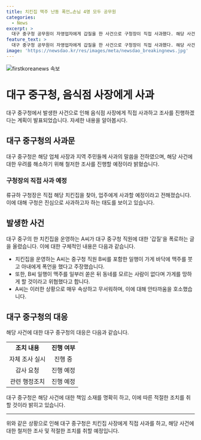```yaml
---
title: 치킨집 맥주 난동 폭언…손님 4명 모두 공무원
categories:
  - News
excerpt: >
  대구 중구청 공무원이 자영업자에게 갑질을 한 사건으로 구청장이 직접 사과했다. 해당 사건은 중구 청소년상담센터에서 발생한 것으로 확인되었고, 구청은 사건에 대한 조사를 진행 중이다. 구청장은 업주에 직접 사과할 예정이며, 감사를 요청하고 관련 조치를 취할 예정이다. 사건은 온라인 커뮤니티에 공개되었고, 해당 가게 주인은 공무원의 갑질을 폭로했다. 이에 대한 구청의 대응이 주목받고 있다.
feature_text: >
  대구 중구청 공무원이 자영업자에게 갑질을 한 사건으로 구청장이 직접 사과했다. 해당 사건은 중구 청소년상담센터에서 발생한 것으로 확인되었고, 구청은 사건에 대한 조사를 진행 중이다. 구청장은 업주에 직접 사과할 예정이며, 감사를 요청하고 관련 조치를 취할 예정이다. 사건은 온라인 커뮤니티에 공개되었고, 해당 가게 주인은 공무원의 갑질을 폭로했다. 이에 대한 구청의 대응이 주목받고 있다.
image: 'https://newsdao.kr/res/images/meta/newsdao_breakingnews.jpg'
---
```


<p><img src="https://newsdao.kr/res/images/meta/newsdao_breakingnews.jpg" alt="firstkoreanews 속보" /></p>

<h1 data-ke-size="size26">대구 중구청, 음식점 사장에게 사과</h1>

<p data-ke-size="size16">대구 중구청에서 발생한 사건으로 인해 음식점 사장에게 직접 사과하고 조사를 진행하겠다는 계획이 발표되었습니다. 자세한 내용을 알아봅시다.</p>

<h2 data-ke-size="size26">대구 중구청의 사과문</h2>

<p data-ke-size="size16">대구 중구청은 해당 업체 사장과 지역 주민들께 사과의 말씀을 전하였으며, 해당 사건에 대한 우려를 해소하기 위해 철저한 조사를 진행할 예정이라 밝혔습니다.</p>

<h3 data-ke-size="size24">구청장의 직접 사과 예정</h3>

<p data-ke-size="size16">류규하 구청장은 직접 해당 치킨집을 찾아, 업주에게 사과할 예정이라고 전해졌습니다. 이에 대해 구청은 진심으로 사과하고자 하는 태도를 보이고 있습니다.</p>

<h2 data-ke-size="size26">발생한 사건</h2>

<p data-ke-size="size16">대구 중구의 한 치킨집을 운영하는 A씨가 대구 중구청 직원에 대한 '갑질'을 폭로하는 글을 올렸습니다. 이에 대한 구체적인 내용은 다음과 같습니다.</p>

<ul>
  <li>치킨집을 운영하는 A씨는 중구청 직원 B씨를 포함한 일행이 가게 바닥에 맥주를 붓고 아내에게 폭언을 했다고 주장했습니다.</li>
  <li>또한, B씨 일행이 맥주를 일부러 쏟은 뒤 동네를 모르는 사람이 없다며 가게를 망하게 할 것이라고 위협했다고 합니다.</li>
  <li>A씨는 이러한 상황으로 매우 속상하고 무서워하며, 이에 대해 안타까움을 호소했습니다.</li>
</ul>

<h2 data-ke-size="size26">대구 중구청의 대응</h2>

<p data-ke-size="size16">해당 사건에 대한 대구 중구청의 대응은 다음과 같습니다.</p>

<table>
  <tr>
    <td style="text-align: center; height: 17px;"><b>조치 내용</b></td>
    <td style="text-align: center; height: 17px;"><b>진행 여부</b></td>
  </tr>
  <tr>
    <td style="text-align: center; height: 17px;">자체 조사 실시</td>
    <td style="text-align: center; height: 17px;">진행 중</td>
  </tr>
  <tr>
    <td style="text-align: center; height: 17px;">감사 요청</td>
    <td style="text-align: center; height: 17px;">진행 예정</td>
  </tr>
  <tr>
    <td style="text-align: center; height: 17px;">관련 행정조치</td>
    <td style="text-align: center; height: 17px;">진행 예정</td>
  </tr>
</table>

<p data-ke-size="size16">대구 중구청은 해당 사건에 대한 책임 소재를 명확히 하고, 이에 따른 적절한 조치를 취할 것이라 밝히고 있습니다.</p>

<hr>

<p data-ke-size="size16">위와 같은 상황으로 인해 대구 중구청은 치킨집 사장에게 직접 사과를 하고, 해당 사건에 대한 철저한 조사 및 적절한 조치를 취할 예정입니다.</p>

